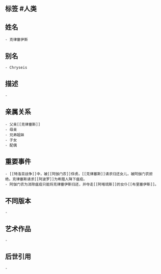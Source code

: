 ## 标签  #人类
## 姓名
	- 克律塞伊斯
## 别名
	- Chryseis
## 描述
	-
## 亲属关系
	- 父亲[[克律塞斯]]
	- 母亲
	- 兄弟姐妹
	- 子女
	- 配偶
## 重要事件
	- [[特洛亚战争]]中，被[[阿伽门农]]俘虏，[[克律塞斯]]请求归还女儿，被阿伽门农拒绝。克律塞斯请求[[阿波罗]]为希腊人降下瘟疫。
	- 阿伽门农为消除瘟疫只能将克律塞伊斯归还，并夺走[[阿喀琉斯]]的女仆[[布里塞伊斯]]。
## 不同版本
	-
## 艺术作品
	-
## 后世引用
	-
